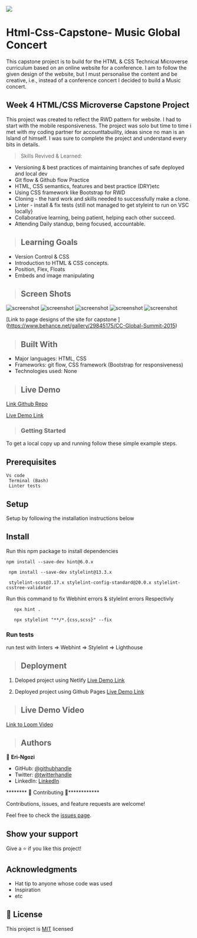 ![](https://img.shields.io/badge/Microverse-blueviolet)

# Html-Css-Capstone- Music Global Concert

This capstone project is to build for the HTML &amp; CSS Technical Microverse curriculum based on an online website for a conference. I am to follow the given design of the website, but I must personalise the content and be creative, i.e., instead of a conference concert I decided to build a Music concert.

## Week 4  HTML/CSS  Microverse Capstone Project

This project was created to reflect the RWD pattern for website. I had to start with the mobile responsiveness.
The project was solo but time to time i met with my coding partner for accounttabuility, ideas since no man is an Island of himself. I was sure to complete the project and understand every bits in details.

>Skills Revived & Learned:

- Versioning & best practices of maintaining branches of safe deployed and local dev
- Git flow & Github flow Practice
- HTML, CSS semantics, features  and best practice (DRY)etc
- Using CSS framework like Bootstrap for RWD
- Cloning - the hard work and skills needed to successfully make a clone.
- Linter - install & fix tests {still not managed to get styleint to run on VSC locally}
- Collaborative learning, being patient, helping each other succeed.
- Attending Daily standup, being focused, accountable.

>## Learning Goals

- Version Control & CSS
- Introduction to HTML & CSS concepts.
- Position, Flex, Floats
- Embeds and image manipulating
  
>## Screen Shots

![screenshot](./assets/img/Capture.jpg)
![screenshot](./assets/img/p1.JPG)
![screenshot](./assets/img/p2.JPG)
![screenshot](./assets/img/s1.JPG)
![screenshot](./assets/img/s2.JPG)

[Link to page designs of the site for capstone ]
(https://www.behance.net/gallery/29845175/CC-Global-Summit-2015)

>## Built With

- Major languages: HTML, CSS
- Frameworks: git flow, CSS framework (Bootstrap for responsiveness)
- Technologies used: None

>## Live Demo

  [Link Github Repo](https://github.com/errea)

  [Live Demo Link](https://affectionate-brattain-5b87cd.netlify.app/)

>### Getting Started

To get a local copy up and running follow these simple example steps.

## Prerequisites

    Vs code
     Terminal (Bash)
     Linter tests

## Setup

Setup by  following the installation instructions below

## Install

 Run this npm package to install dependencies

    npm install --save-dev hint@6.0.x

     npm install --save-dev stylelint@13.3.x

     stylelint-scss@3.17.x stylelint-config-standard@20.0.x stylelint-csstree-validator

 Run this command to fix Webhint errors & stylelint errors Respectivly

       npx hint .

       npx stylelint "**/*.{css,scss}" --fix

### Run tests

run test with linters
=> Webhint
=> Stylelint
=> Lighthouse

>## Deployment

1. Deloped  project using Netlify
[Live Demo Link](https://affectionate-brattain-5b87cd.netlify.app/)

2. Deployed project using Github Pages
[Live Demo Link](https://errea.github.io/Html-Css-Capstone-GlobalConcert/)  

>## Live Demo Video

  [Link to Loom Video](https://www.loom.com/share/3764019e6ed440299e7c2982f4351fc1)

>## Authors

👤 **Eri-Ngozi**

- GitHub: [@githubhandle](https://github.com/errea)
- Twitter: [@twitterhandle](https://twitter.com/Erreakay)
- LinkedIn: [LinkedIn](https://www.linkedin.com/in/eri-ngozi-okereafor/)

******** 🤝 Contributing 🤝************

Contributions, issues, and feature requests are welcome!

Feel free to check the [issues page](issues/).

## Show your support

Give a ⭐️ if you like this project!

## Acknowledgments

- Hat tip to anyone whose code was used
- Inspiration
- etc

## 📝 License

This project is [MIT](https://mit-license.org/) licensed
